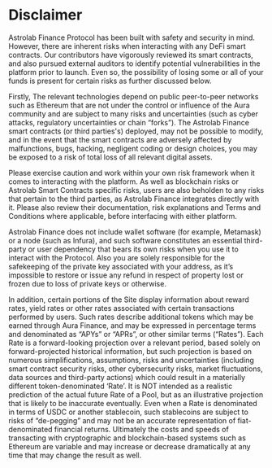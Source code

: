 # Disclaimer

Astrolab Finance Protocol has been built with safety and security in mind. However, there are inherent risks when interacting with any DeFi smart contracts. Our contributors have vigorously reviewed its smart contracts, and also pursued external auditors to identify potential vulnerabilities in the platform prior to launch. Even so, the possibility of losing some or all of your funds is present for certain risks as further discussed below. 

Firstly, The relevant technologies depend on public peer-to-peer networks such as Ethereum that are not under the control or influence of the Aura community and are subject to many risks and uncertainties (such as cyber attacks, regulatory uncertainties or chain “forks”). The Astrolab Finance smart contracts (or third parties's) deployed, may not be possible to modify, and in the event that the smart contracts are adversely affected by malfunctions, bugs, hacking, negligent coding or design choices, you may be exposed to a risk of total loss of all relevant digital assets. 

Please exercise caution and work within your own risk framework when it comes to interacting with the platform. As well as blockchain risks or Astrolab Smart Contracts specific risks, users are also beholden to any risks that pertain to the third parties, as Astrolab Finance integrates directly with it. Please also review their documentation, risk explanations and Terms and Conditions where applicable, before interfacing with either platform. 

Astrolab Finance does not include wallet software (for example, Metamask) or a node (such as Infura), and such software constitutes an essential third-party or user dependency that bears its own risks when you use it to interact with the Protocol. Also you are solely responsible for the safekeeping of the private key associated with your address, as it’s impossible to restore or issue any refund in respect of property lost or frozen due to loss of private keys or otherwise. 

In addition, certain portions of the Site display information about reward rates, yield rates or other rates associated with certain transactions performed by users. Such rates describe additional tokens which may be earned through Aura Finance, and may be expressed in percentage terms and denominated as “APYs” or “APRs”, or other similar terms (“Rates”). Each Rate is a forward-looking projection over a relevant period, based solely on forward-projected historical information, but such projection is based on numerous simplifications, assumptions, risks and uncertainties (including smart contract security risks, other cybersecurity risks, market fluctuations, data sources and third-party actions) which could result in a materially different token-denominated ‘Rate’. It is NOT intended as a realistic prediction of the actual future Rate of a Pool, but as an illustrative projection that is likely to be inaccurate eventually. Even when a Rate is denominated in terms of USDC or another stablecoin, such stablecoins are subject to risks of “de-pegging” and may not be an accurate representation of fiat-denominated financial returns. Ultimately the costs and speeds of transacting with cryptographic and blockchain-based systems such as Ethereum are variable and may increase or decrease dramatically at any time that may change the result as well.